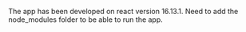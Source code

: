 The app has been developed on react version 16.13.1.
Need to add the node_modules folder to be able to run the app.

